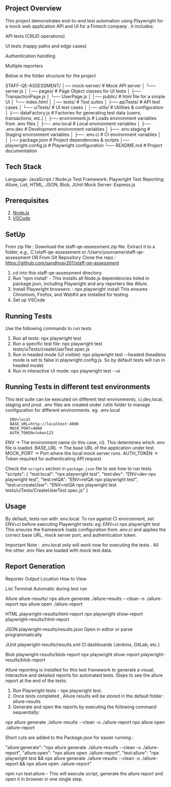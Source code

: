 
## Project Overview

This project demonstrates end-to-end test automation using Playwright for a mock web application API and UI for a Fintech company . It includes:

 API tests (CRUD operations)

 UI tests (happy paths and edge cases)

 Authentication handling

 Multiple reporters 

 Below is the folder structure for the project

 STAFF-QE-ASSESSMENT/
│── mock-server/                 # Mock API server
│   └── server.js
│
│── pages/                       # Page Object classes for UI tests
│   ├── TransactionPage.js
│   └── UserPage.js
│
│── public/                      # html file for a simple UI
│   └── index.html
│
│── tests/                       # Test suites
│   ├── apiTests/                # API test cases
│   └── uiTests/                 # UI test cases
│
│── utils/                       # Utilities & configuration
│   ├── dataFactory.js           # Factories for generating test data (users, transactions, etc.)
│   ├── environment.js           # Loads environment variables from .env files
│   ├── .env.local               # Local environment variables
│   ├── .env.dev                 # Development environment variables
│   ├── .env.staging             # Staging environment variables
│   ├── .env.ci                  # CI environment variables
│   
│
│── package.json                 # Project dependencies & scripts
│── playwright.config.js         # Playwright configuration
└── README.md                    # Project documentation



## Tech Stack
Language: JavaScript / Node.js
Test Framework: Playwright Test
Reporting: Allure, List, HTML, JSON, Blob, JUnit
Mock Server: Express.js

## Prerequisites

2. [NodeJs](https://nodejs.org/en/download)
5. [VSCode](https://code.visualstudio.com/download)

## SetUp
From zip file :
Download the staff-qe-assessment.zip file. Extract it to a folder, e.g., C:\staff-qe-assessment or /Users/yourname/staff-qe-assessment
    OR
From Git Repository
Clone the repo : https://github.com/sandhyav201/staff-qe-assessment

1. cd into this staff-qe-assessment directory.
2. Run 'npm install' - This installs all Node.js dependencies listed in package.json, including Playwright and any reporters like Allure.
3. Install Playwright browsers: : npx playwright install
This ensures Chromium, Firefox, and WebKit are installed for testing.
4. Set up VSCode

## Running Tests

Use the following commands to run tests 

1. Run all tests:    npx playwright test
2. Run a specific test file:     npx playwright test tests/uiTests/createUserTest.spec.js
3. Run in headed mode (UI visible):    npx playwright test --headed   (headless mode is set to false in playwright.config.js. 
So by default tests will run in headed mode)
4. Run in interactive UI mode:  npx playwright test --ui

## Running Tests in different test environments 

  This test suite can be executed on different test environments, ci,dev,local, staging and prod. 
  .env files are created under /utils folder to manage configuration for different environments.
  eg: .env.local 

      ENV=local
      BASE_URL=http://localhost:4000
      MOCK_PORT=4000
      AUTH_TOKEN=token123

ENV → The environment name (in this case, ci). This determines which .env file is loaded.
BASE_URL → The base URL of the application under test.
MOCK_PORT → Port where the local mock server runs.
AUTH_TOKEN → Token required for authenticating API request

Check the `scripts` section in `package.json` file to see how to run tests.
"scripts": {
    "test:local": "npx playwright test",
    "test:dev": "ENV=dev npx playwright test",
    "test:relQA": "ENV=relQA npx playwright test",
    "test:ui:createUser": "ENV=relQA npx playwright test tests/uiTests/CreateUserTest.spec.js"
  }

## Usage 

By default, tests run with .env.local.
To run against CI environment, set ENV=ci before executing Playwright tests:
eg:
ENV=ci npx playwright test
This ensures the framework loads configuration from .env.ci and applies the correct base URL, mock server port, and authentication token.

Important Note : .env.local only will work now for executing the tests . All the other .env files are loaded with mock test data. 

## Report Generation
Reporter	  Output Location	                        How to View

List	      Terminal	                                Automatic during test run

Allure        allure-results/                           npx allure generate ./allure-results --clean -o ./allure-report
                                                        npx allure open ./allure-report

HTML	      playwright-results/html-report	        npx playwright show-report playwright-results/html-report

JSON	      playwright-results/results.json	        Open in editor or parse programmatically

JUnit	      playwright-results/results.xml	        CI dashboards (Jenkins, GitLab, etc.)

Blob	      playwright-results/blob-report	        npx playwright show-report playwright-results/blob-report


Allure reporting is installed for this test framework to generate a visual, interactive and detailed reports for automated tests.
Steps to see the allure report at the end of the tests:
1. Run Playwright tests - npx playwright test.
2. Once tests completed , Allure results will be stored in the default folder : allure-results
3. Generate and open the reports by executing the following command sequentially:

npx allure generate ./allure-results --clean -o ./allure-report
npx allure open ./allure-report

Short cuts are added to the Package.json for easier running :

"allure:generate": "npx allure generate ./allure-results --clean -o ./allure-report",
"allure:open": "npx allure open ./allure-report",
"test:allure": "npx playwright test && npx allure generate ./allure-results --clean -o ./allure-report && npx allure open ./allure-report"

 npm run test:allure - This will execute script, generate the allure report and open it in browser in one single step.

